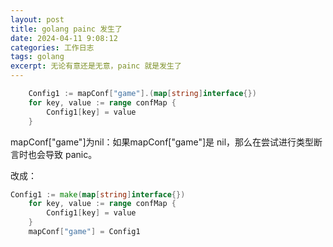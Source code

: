 ```yaml
---
layout: post
title: golang painc 发生了
date: 2024-04-11 9:08:12
categories: 工作日志
tags: golang  
excerpt: 无论有意还是无意，painc 就是发生了
---
```


```go
	Config1 := mapConf["game"].(map[string]interface{})
	for key, value := range confMap {
		Config1[key] = value
	}
```
mapConf["game"]为nil：如果mapConf["game"]是 nil，那么在尝试进行类型断言时也会导致 panic。

改成：

```go
Config1 := make(map[string]interface{})
	for key, value := range confMap {
		Config1[key] = value
	}
	mapConf["game"] = Config1
```